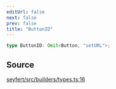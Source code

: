 ```yaml
---
editUrl: false
next: false
prev: false
title: "ButtonID"
---
```


```ts
type ButtonID: Omit<Button, "setURL">;
```

## Source

[seyfert/src/builders/types.ts:16](https://github.com/potoland/potocuit/blob/fe122a1/src/builders/types.ts#L16)

